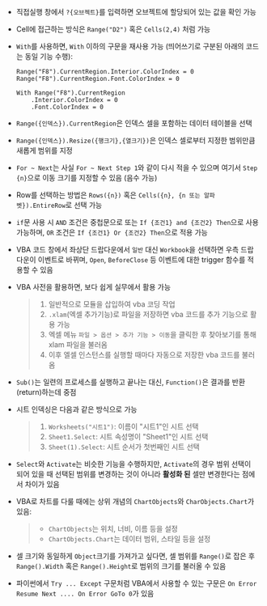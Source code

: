 - 직접실행 창에서 `?{오브젝트}`를 입력하면 오브젝트에 할당되어 있는 값을 확인 가능

- Cell에 접근하는 방식은 `Range("D2")` 혹은 `Cells(2,4)` 처럼 가능

- `With`를 사용하면, `With` 이하의 구문을 재사용 가능 (띄어쓰기로 구분된 아래의 코드는 동일 기능 수행):

  ```
  Range("F8").CurrentRegion.Interior.ColorIndex = 0
  Range("F8").CurrentRegion.Font.ColorIndex = 0
  
  With Range("F8").CurrentRegion
      .Interior.ColorIndex = 0
      .Font.ColorIndex = 0
  ```

- `Range({인덱스}).CurrentRegion`은 인덱스 셀을 포함하는 데이터 테이블을 선택

- `Range({인덱스}).Resize({행크기},{열크기})`은 인덱스 셀로부터 지정한 범위만큼 새롭게 범위를 지정

- `For ~ Next`는 사실 `For ~ Next Step 1`와 같이 다시 적을 수 있으며 여기서 `Step {n}`으로 이동 크기를 지정할 수 있음 (음수 가능)

- Row를 선택하는 방법은 `Rows({n})` 혹은 `Cells({n}, {n 또는 알파벳}).EntireRow`로 선택 가능

- `if`문 사용 시 `AND` 조건은 중첩문으로 또는 `If {조건1} and {조건2} Then`으로 사용 가능하며, `OR` 조건은 `If {조건1} Or {조건2} Then`으로 적용 가능

- VBA 코드 창에서 좌상단 드랍다운에서 `일반` 대신 `Workbook`을 선택하면 우측 드랍다운이 이벤트로 바뀌며, `Open`, `BeforeClose` 등 이벤트에 대한 trigger 함수를 적용할 수 있음

- VBA 사전을 활용하면, 보다 쉽게 실무에서 활용 가능
  > 1. 일반적으로 모듈을 삽입하여 vba 코딩 작업
  > 2. `.xlam`(엑셀 추가기능)로 파일을 저장하면 vba 코드를 추가 기능으로 활용 가능
  > 3. 엑셀 메뉴 `파일 > 옵션 > 추가 기능 > 이동`을 클릭한 후 찾아보기를 통해 xlam 파일을 불러옴
  > 4. 이후 엘셀 인스턴스를 실행할 때마다 자동으로 저장한 vba 코드를 불러옴

- `Sub()`는 일련의 프로세스를 실행하고 끝나는 대신, `Function()`은 결과를 반환(return)하는데 중점

- 시트 인덱싱은 다음과 같은 방식으로 가능

  > 1. `Worksheets("시트1")`: 이름이 "시트1"인 시트 선택
  > 2. `Sheet1.Select`: 시트 속성명이 "Sheet1"인 시트 선택
  > 3. `Sheet(1).Select`: 시트 순서가 첫번째인 시트 선택

- `Select`와 `Activate`는 비슷한 기능을 수행하지만, `Activate`의 경우 범위 선택이 되어 있을 때 선택된 범위를 변경하는 것이 아니라 **활성화 된** 셀만 변경한다는 점에서 차이가 있음

- VBA로 차트를 다룰 때에는 상위 개념의 `ChartObjects`와 `CharObjects.Chart`가 있음:

  > - `ChartObjects`는 위치, 너비, 이름 등을 설정
  > - `ChartObjects.Chart`는 데이터 범위, 스타일 등을 설정

- 셀 크기와 동일하게 `Object`크기를 가져가고 싶다면, 셀 범위를 `Range()`로 잡은 후 `Range().Width` 혹은 `Range().Height`로 범위의 크기를 불러올 수 있음

- 파이썬에서 `Try ... Except` 구문처럼 VBA에서 사용할 수 있는 구문은 `On Error Resume Next .... On Error GoTo 0`가 있음